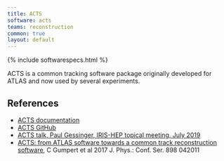 ```yaml
---
title: ACTS
software: acts
teams: reconstruction
common: true
layout: default
---
```


{% include softwarespecs.html %}

ACTS is a common tracking software package originally developed for ATLAS and now used by several experiments.
## References

- [ACTS documentation](https://acts.readthedocs.io/en/latest/)
- [ACTS GitHub](https://github.com/acts-project)
- [ACTS talk, Paul Gessinger, IRIS-HEP topical meeting, July 2019](https://indico.cern.ch/event/830160/contributions/3476465/attachments/1888774/3114355/iris-hep-acts-jul2019_v8.pdf)
- [ACTS: from ATLAS software towards a common track reconstruction software](https://iopscience.iop.org/article/10.1088/1742-6596/898/4/042011),  C Gumpert et al 2017 J. Phys.: Conf. Ser. 898 042011

